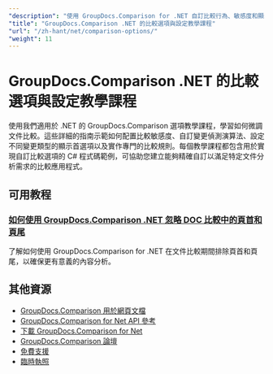 ```yaml
---
"description": "使用 GroupDocs.Comparison for .NET 自訂比較行為、敏感度和顯示選項的逐步教學。"
"title": "GroupDocs.Comparison .NET 的比較選項與設定教學課程"
"url": "/zh-hant/net/comparison-options/"
"weight": 11
---
```


# GroupDocs.Comparison .NET 的比較選項與設定教學課程

使用我們適用於 .NET 的 GroupDocs.Comparison 選項教學課程，學習如何微調文件比較。這些詳細的指南示範如何配置比較敏感度、自訂變更偵測演算法、設定不同變更類型的顯示首選項以及實作專門的比較規則。每個教學課程都包含用於實現自訂比較選項的 C# 程式碼範例，可協助您建立能夠精確自訂以滿足特定文件分析需求的比較應用程式。

## 可用教程

### [如何使用 GroupDocs.Comparison .NET 忽略 DOC 比較中的頁首和頁尾](./groupdocs-comparison-net-ignore-headers-footers/)
了解如何使用 GroupDocs.Comparison for .NET 在文件比較期間排除頁首和頁尾，以確保更有意義的內容分析。

## 其他資源

- [GroupDocs.Comparison 用於網頁文檔](https://docs.groupdocs.com/comparison/net/)
- [GroupDocs.Comparison for Net API 參考](https://reference.groupdocs.com/comparison/net/)
- [下載 GroupDocs.Comparison for Net](https://releases.groupdocs.com/comparison/net/)
- [GroupDocs.Comparison 論壇](https://forum.groupdocs.com/c/comparison)
- [免費支援](https://forum.groupdocs.com/)
- [臨時執照](https://purchase.groupdocs.com/temporary-license/)